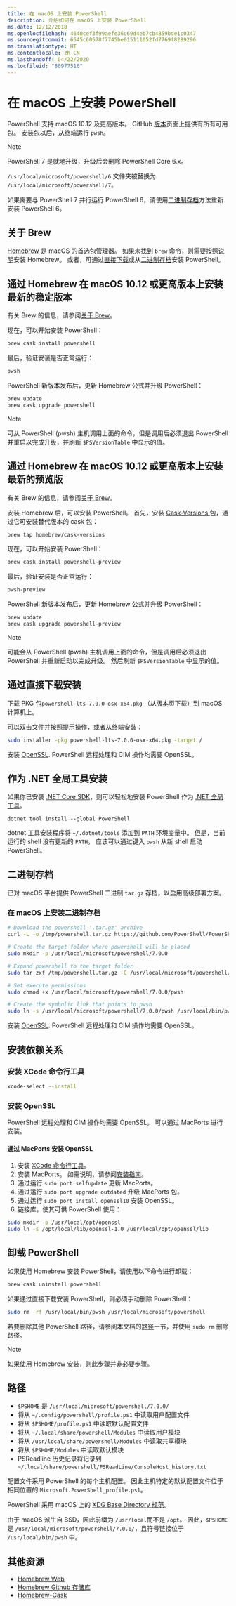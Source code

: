 ```yaml
---
title: 在 macOS 上安装 PowerShell
description: 介绍如何在 macOS 上安装 PowerShell
ms.date: 12/12/2018
ms.openlocfilehash: 4640cef3f99aefe36d69d4eb7cb4859bde1c0347
ms.sourcegitcommit: 6545c60578f7745be015111052fd7769f8289296
ms.translationtype: HT
ms.contentlocale: zh-CN
ms.lasthandoff: 04/22/2020
ms.locfileid: "80977516"
---
```

# <a name="installing-powershell-on-macos"></a>在 macOS 上安装 PowerShell

PowerShell 支持 macOS 10.12 及更高版本。
GitHub [版本][]页面上提供有所有可用包。
安装包以后，从终端运行 `pwsh`。

> [!NOTE]
> PowerShell 7 是就地升级，升级后会删除 PowerShell Core 6.x。
>
> `/usr/local/microsoft/powershell/6` 文件夹被替换为 `/usr/local/microsoft/powershell/7`。
>
> 如果需要与 PowerShell 7 并行运行 PowerShell 6，请使用[二进制存档](#binary-archives)方法重新安装 PowerShell 6。

## <a name="about-brew"></a>关于 Brew

[Homebrew][brew] 是 macOS 的首选包管理器。 如果未找到 `brew` 命令，则需要按照[说明][brew]安装 Homebrew。 或者，可通过[直接下载](#installation-via-direct-download)或从[二进制存档](#binary-archives)安装 PowerShell。

## <a name="installation-of-latest-stable-release-via-homebrew-on-macos-1012-or-higher"></a>通过 Homebrew 在 macOS 10.12 或更高版本上安装最新的稳定版本

有关 Brew 的信息，请参阅[关于 Brew](#about-brew)。

现在，可以开始安装 PowerShell：

```sh
brew cask install powershell
```

最后，验证安装是否正常运行：

```sh
pwsh
```

PowerShell 新版本发布后，更新 Homebrew 公式并升级 PowerShell：

```sh
brew update
brew cask upgrade powershell
```

> [!NOTE]
> 可从 PowerShell (pwsh) 主机调用上面的命令，但是调用后必须退出 PowerShell 并重启以完成升级，并刷新 `$PSVersionTable` 中显示的值。

[brew]: https://brew.sh/

## <a name="installation-of-latest-preview-release-via-homebrew-on-macos-1012-or-higher"></a>通过 Homebrew 在 macOS 10.12 或更高版本上安装最新的预览版

有关 Brew 的信息，请参阅[关于 Brew](#about-brew)。

安装 Homebrew 后，可以安装 PowerShell。
首先，安装 [Cask-Versions ][cask-versions] 包，通过它可安装替代版本的 cask 包：

```sh
brew tap homebrew/cask-versions
```

现在，可以开始安装 PowerShell：

```sh
brew cask install powershell-preview
```

最后，验证安装是否正常运行：

```sh
pwsh-preview
```

PowerShell 新版本发布后，更新 Homebrew 公式并升级 PowerShell：

```sh
brew update
brew cask upgrade powershell-preview
```

> [!NOTE]
> 可能会从 PowerShell (pwsh) 主机调用上面的命令，但是调用后必须退出 PowerShell 并重新启动以完成升级。
> 然后刷新 `$PSVersionTable` 中显示的值。

## <a name="installation-via-direct-download"></a>通过直接下载安装

下载 PKG 包`powershell-lts-7.0.0-osx-x64.pkg`
（从[版本][]页下载）到 macOS 计算机上。

可以双击文件并按照提示操作，或者从终端安装：

```sh
sudo installer -pkg powershell-lts-7.0.0-osx-x64.pkg -target /
```

安装 [OpenSSL](#install-openssl). PowerShell 远程处理和 CIM 操作均需要 OpenSSL。

## <a name="install-as-a-net-global-tool"></a>作为 .NET 全局工具安装

如果你已安装 [.NET Core SDK](/dotnet/core/sdk)，则可以轻松地安装 PowerShell 作为 [.NET 全局工具](/dotnet/core/tools/global-tools)。

```
dotnet tool install --global PowerShell
```

dotnet 工具安装程序将 `~/.dotnet/tools` 添加到 `PATH` 环境变量中。 但是，当前运行的 shell 没有更新的 `PATH`。 应该可以通过键入 `pwsh` 从新 shell 启动 PowerShell。

## <a name="binary-archives"></a>二进制存档

已对 macOS 平台提供 PowerShell 二进制 `tar.gz` 存档，以启用高级部署方案。

### <a name="installing-binary-archives-on-macos"></a>在 macOS 上安装二进制存档

```sh
# Download the powershell '.tar.gz' archive
curl -L -o /tmp/powershell.tar.gz https://github.com/PowerShell/PowerShell/releases/download/v7.0.0/powershell-7.0.0-osx-x64.tar.gz

# Create the target folder where powershell will be placed
sudo mkdir -p /usr/local/microsoft/powershell/7.0.0

# Expand powershell to the target folder
sudo tar zxf /tmp/powershell.tar.gz -C /usr/local/microsoft/powershell/7.0.0

# Set execute permissions
sudo chmod +x /usr/local/microsoft/powershell/7.0.0/pwsh

# Create the symbolic link that points to pwsh
sudo ln -s /usr/local/microsoft/powershell/7.0.0/pwsh /usr/local/bin/pwsh
```

安装 [OpenSSL](#install-openssl). PowerShell 远程处理和 CIM 操作均需要 OpenSSL。

## <a name="installing-dependencies"></a>安装依赖关系

### <a name="install-xcode-command-line-tools"></a>安装 XCode 命令行工具

```sh
xcode-select --install
```

### <a name="install-openssl"></a>安装 OpenSSL

PowerShell 远程处理和 CIM 操作均需要 OpenSSL。 可以通过 MacPorts 进行安装。

#### <a name="install-openssl-via-macports"></a>通过 MacPorts 安装 OpenSSL

1. 安装 [XCode 命令行工具](#install-xcode-command-line-tools)。
1. 安装 MacPorts。
   如需说明，请参阅[安装指南](https://guide.macports.org/chunked/installing.macports.html)。
1. 通过运行 `sudo port selfupdate` 更新 MacPorts。
1. 通过运行 `sudo port upgrade outdated` 升级 MacPorts 包。
1. 通过运行 `sudo port install openssl10` 安装 OpenSSL。
1. 链接库，使其可供 PowerShell 使用：

```sh
sudo mkdir -p /usr/local/opt/openssl
sudo ln -s /opt/local/lib/openssl-1.0 /usr/local/opt/openssl/lib
```

## <a name="uninstalling-powershell"></a>卸载 PowerShell

如果使用 Homebrew 安装 PowerShell，请使用以下命令进行卸载：

```sh
brew cask uninstall powershell
```

如果通过直接下载安装 PowerShell，则必须手动删除 PowerShell：

```sh
sudo rm -rf /usr/local/bin/pwsh /usr/local/microsoft/powershell
```

若要删除其他 PowerShell 路径，请参阅本文档的[路径](#paths)一节，并使用 `sudo rm` 删除路径。

> [!NOTE]
> 如果使用 Homebrew 安装，则此步骤并非必要步骤。

## <a name="paths"></a>路径

* `$PSHOME` 是 `/usr/local/microsoft/powershell/7.0.0/`
* 将从 `~/.config/powershell/profile.ps1` 中读取用户配置文件
* 将从 `$PSHOME/profile.ps1` 中读取默认配置文件
* 将从 `~/.local/share/powershell/Modules` 中读取用户模块
* 将从 `/usr/local/share/powershell/Modules` 中读取共享模块
* 将从 `$PSHOME/Modules` 中读取默认模块
* PSReadline 历史记录将记录到 `~/.local/share/powershell/PSReadLine/ConsoleHost_history.txt`

配置文件采用 PowerShell 的每个主机配置。
因此主机特定的默认配置文件位于相同位置的 `Microsoft.PowerShell_profile.ps1`。

PowerShell 采用 macOS 上的 [XDG Base Directory 规范][xdg-bds]。

由于 macOS 派生自 BSD，因此前缀为 `/usr/local`而不是 `/opt`。
因此，`$PSHOME` 是 `/usr/local/microsoft/powershell/7.0.0/`，且符号链接位于 `/usr/local/bin/pwsh` 中。

## <a name="additional-resources"></a>其他资源

* [Homebrew Web][brew]
* [Homebrew Github 存储库][GitHub]
* [Homebrew-Cask][cask]

[brew]: http://brew.sh/
[Cask]: https://github.com/Homebrew/homebrew-cask
[cask-versions]: https://github.com/Homebrew/homebrew-cask-versions
[GitHub]: https://github.com/Homebrew
[版本]: https://github.com/PowerShell/PowerShell/releases/latest
[xdg-bds]: https://specifications.freedesktop.org/basedir-spec/basedir-spec-latest.html
